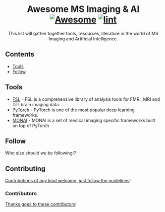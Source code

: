 <div align="center">

<!-- title -->

<!--lint ignore no-dead-urls-->

# Awesome MS Imaging & AI [![Awesome](https://awesome.re/badge.svg)](https://awesome.re) [![lint](https://github.com/naims-aims/awesome-ms-imaging-ai/actions/workflows/lint.yaml/badge.svg)](https://github.com/naims-aims/awesome-ms-imaging-ai/actions/workflows/lint.yaml)

<!-- subtitle -->

This list will gather together tools, resources, literature in the world of MS Imaging and Artificial Intelligence.

<!-- image -->


<!-- description -->

</div>

<!-- TOC -->

## Contents

- [Tools](#tools)
- [Follow](#follow)

<!-- CONTENT -->

## Tools

- [FSL](https://fsl.fmrib.ox.ac.uk/fsl/fslwiki) - FSL is a comprehensive library of analysis tools for FMRI, MRI and DTI brain imaging data.
- [PyTorch](https://pytorch.org/) - PyTorch is one of the most popular deep learning frameworks.
- [MONAI](https://monai.io/) - MONAI is a set of medical imaging specific frameworks built on top of PyTorch


<!-- END CONTENT -->

## Follow

<!-- list people worth following on social sites (Twitter, LinkedIn, GitHub, YouTube etc.) -->

Who else should we be following!?

## Contributing

[Contributions of any kind welcome, just follow the guidelines](contributing.md)!

### Contributors

[Thanks goes to these contributors](https://github.com/naims-aims/awesome-ms-imaging-ai/graphs/contributors)!
